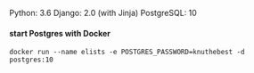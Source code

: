 
Python: 3.6
Django: 2.0 (with Jinja)
PostgreSQL: 10

#### start Postgres with Docker

```docker run --name elists -e POSTGRES_PASSWORD=knuthebest -d postgres:10```
